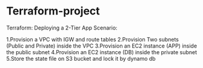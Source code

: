 # Terraform-project
Terraform: Deploying a 2-Tier App
Scenario:

1.Provision a VPC with IGW and route tables
2.Provision Two subnets (Public and Private) inside the VPC
3.Provision an EC2 instance (APP) inside the public subnet
4.Provision an EC2 instance (DB) inside the private subnet
5.Store the state file on S3 bucket and lock it by dynamo db


